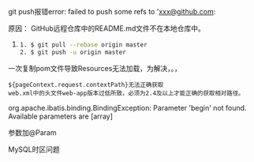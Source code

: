 git push报错error: failed to push some refs to 'xxx@github.com:

原因： 
GitHub远程仓库中的README.md文件不在本地仓库中。 

1. ```bash
   1. $ git pull --rebase origin master
   2. $ git push -u origin master
   ```

   

一次复制pom文件导致Resources无法加载，为解决，。，



```
${pageContext.request.contextPath}无法正确获取
web.xml中的头文件web-app版本过低所致，必须为2.4及以上才能正确的获取相对路径。
```





org.apache.ibatis.binding.BindingException: Parameter 'begin' not found. Available parameters are [array]

参数加@Param

[go]: https://blog.csdn.net/qq_28379809/article/details/83342196

MySQL时区问题
